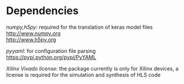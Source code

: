 # Dependencies

_numpy,h5py_: required for the translation of keras model files <br/>
http://www.numpy.org <br/>
http://www.h5py.org <br/>

_pyyaml_: for configuration file parsing <br/>
https://pypi.python.org/pypi/PyYAML <br/>

_Xilinx Vivado license_: the package currently is only for Xilinx devices, a license is required for the simulation and synthesis of HLS code
